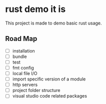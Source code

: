 # rust demo it is
This project is made to demo basic rust usage.

## Road Map

- [ ] installation
- [ ] bundle
- [ ] test
- [ ] fmt config
- [ ] local file I/O
- [ ] import specific version of a module
- [ ] http servers
- [ ] project folder structure
- [ ] visual studio code related packages
